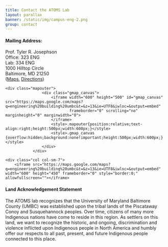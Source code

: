```yaml
---
title: Contact the ATOMS Lab
layout: parallax
banner: /static/img/campus-eng-2.png
group: contact
---
```

<div class="row">
	<div class="col col-sm-5">
		<h4>Mailing Address:</h4>
		<p> Prof. Tyler R. Josephson  <br>
		Office: 323 ENG <br>
        Lab: 334 ENG <br>
        1000 Hilltop Circle <br>
        Baltimore, MD 21250 <br>
        (<a href="https://about.umbc.edu/visitors-guide/campus-map/">Maps</a>, <a href="https://about.umbc.edu/visitors-guide/directions/">Directions</a>) </p> 


    <div class="mapouter">
                    <div class="gmap_canvas">
                        <iframe width="600" height="500" id="gmap_canvas" src="https://maps.google.com/maps?q=engineering%20building%20umbc&t=&z=13&ie=UTF8&iwloc=&output=embed"
                                frameborder="0" scrolling="no" marginheight="0" marginwidth="0">
                        </iframe>
                        <style>.mapouter{position:relative;text-align:right;height:500px;width:600px;}</style>
                        <style>.gmap_canvas {overflow:hidden;background:none!important;height:500px;width:600px;}</style>
                    </div>
                </div>

	<div class="col col-sm-7">
		<iframe src="https://maps.google.com/maps?q=engineering%20building%20umbc&t=&z=13&ie=UTF8&iwloc=&output=embed" width="600" height="450" frameborder="0" style="border:0;" allowfullscreen=""></iframe>

<h4>Land Acknowledgement Statement</h4>

<div class="col">
<p> The ATOMS lab recognizes that the University of Maryland Baltimore County (UMBC) was established upon the tribal lands of the Piscataway Conoy and Susquehannock
peoples. Over time, citizens of many more Indigenous nations have come to reside in this region. As settlers on this land, we want to recognize the historic, and
ongoing, discrimination and violence inflicted upon Indigenous people in North America and humbly offer our respects to all past, present, and future Indigenous
people connected to this place. </p>
</div>



